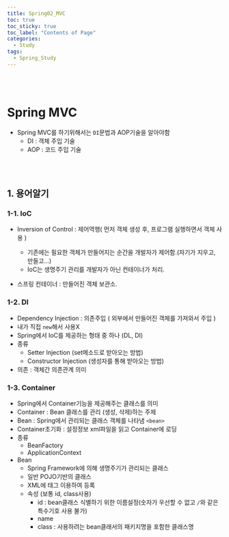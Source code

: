 ```yaml
---
title: Spring02_MVC
toc: true
toc_sticky: true
toc_label: "Contents of Page"
categories:
  - Study
tags:
  - Spring_Study
---
```


<br><br>

# Spring MVC
* Spring MVC를 하기위해서는 `DI`문법과 AOP기술을 알아야함
  - DI : 객체 주입 기술
  - AOP : 코드 주입 기술

<br><br>

## 1. 용어알기
### 1-1. IoC
* Inversion of Control : 제어역행( 먼저 객체 생성 후, 프로그램 실행하면서 객체 사용 )
  - 기존에는 필요한 객체가 만들어지는 순간을 개발자가 제어함.(자기가 지우고, 만들고...)
  - IoC는 생명주기 관리를 개발자가 아닌 컨테이너가 처리.

* 스프링 컨테이너 : 만들어진 객체 보관소.

### 1-2. DI
* Dependency Injection : 의존주입 ( 외부에서 만들어진 객체를 가져와서 주입 )
* 내가 직접 `new`해서 사용X
* Spring에서 IoC를 제공하는 형태 중 하나 (DL, DI)
* 종류
  - Setter Injection (set메소드로 받아오는 방법)
  - Constructor Injection (생성자를 통해 받아오는 방법)
* 의존 : 객체간 의존관계 의미 

### 1-3. Container
* Spring에서 Container기능을 제공해주는 클래스를 의미
* Container : Bean 클래스를 관리 (생성, 삭제)하는 주체
* Bean : Spring에서 관리되는 클래스 객체를 나타냄 `<bean>`
* Container초기화 : 설정정보 xml파일을 읽고 Container에 로딩
* 종류
  - BeanFactory
  - ApplicationContext
* Bean
  - Spring Framework에 의해 생명주기가 관리되는 클래스
  - 일반 POJO기반의 클래스
  - XML에 <bean>태그 이용하여 등록
  - 속성 (보통 id, class사용)
    + id : bean클래스 식별하기 위한 이름설정(숫자가 우선할 수 없고 `/`와 같은 특수기호 사용 불가)
    + name
    + class : 사용하려는 bean클래서의 패키지명을 포함한 클래스명

  



